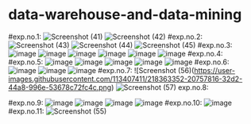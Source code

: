 # data-warehouse-and-data-mining
#exp.no.1:
![Screenshot (41)](https://user-images.githubusercontent.com/113407411/217812443-785e03bd-6df4-4534-942b-feffedf7c827.png)
![Screenshot (42)](https://user-images.githubusercontent.com/113407411/217812467-bc3e1a80-c952-4697-8815-211fe134cf1b.png)
#exp.no.2:
![Screenshot (43)](https://user-images.githubusercontent.com/113407411/217817818-842eb719-12d9-4e11-8f46-2f6eaffa4731.png)
![Screenshot (44)](https://user-images.githubusercontent.com/113407411/217817846-81a8028a-ade2-49a0-9bee-a9c4775a6ade.png)
![Screenshot (45)](https://user-images.githubusercontent.com/113407411/217817875-b2f42cbb-741d-499f-91b0-26713aa94285.png)
#exp.no.3:
![image](https://user-images.githubusercontent.com/113407411/217820477-22971db0-c35b-4ee5-ae69-4a41d7076545.png)
![image](https://user-images.githubusercontent.com/113407411/217820553-1dad0907-1273-4af0-9d52-f9227e0a1f1a.png)
![image](https://user-images.githubusercontent.com/113407411/217820586-320dea92-c2aa-479b-9943-a1518f375a80.png)
![image](https://user-images.githubusercontent.com/113407411/217821843-b11d588c-4d1a-4332-a3ce-2b33c023ab9f.png)
![image](https://user-images.githubusercontent.com/113407411/217822071-d50edcb5-bad8-459c-98ec-650862f02f8b.png)
![image](https://user-images.githubusercontent.com/113407411/217822291-bf408763-9c8f-47f1-89d6-8b88c89cdd71.png)
#exp.no.4:
#exp.no.5:
![image](https://user-images.githubusercontent.com/113407411/218357521-0167bcf9-c363-40ad-9f4c-c6e29f29be7e.png)
![image](https://user-images.githubusercontent.com/113407411/218357511-ca19da93-fc2b-4462-b373-92e499a31281.png)
![image](https://user-images.githubusercontent.com/113407411/218357533-8df17a7b-fd1b-4cdd-8a52-3d76adece47d.png)
![image](https://user-images.githubusercontent.com/113407411/218357553-13515545-9765-4f1c-9a20-19969e6afdd0.png)
![image](https://user-images.githubusercontent.com/113407411/218357561-f216a677-84be-4490-a0b5-f9b35cbbc893.png)
#exp.no.6:
![image](https://user-images.githubusercontent.com/113407411/218357745-a8669219-15f7-4eca-8c9f-26f7d0c481be.png)
![image](https://user-images.githubusercontent.com/113407411/218357755-cb96e410-994c-466c-83c3-2900da948d9c.png)
![image](https://user-images.githubusercontent.com/113407411/218357767-40b30f5a-f598-428f-8d7e-0e56975a1b83.png)
#exp.no.7:
![Screenshot (56)(https://user-images.githubusercontent.com/113407411/218363352-20757816-32d2-44a8-996e-53678c72fc4c.png)
![Screenshot (57)](https://user-images.githubusercontent.com/113407411/218363367-c9c01e0b-f2e4-4a8e-acb3-6b38fa7737d3.png)
exp.no.8:

#exp.no.9:
![image](https://user-images.githubusercontent.com/113407411/218357844-49abb38e-7bbc-4c1e-b82d-b83f6cd3cff9.png)
![image](https://user-images.githubusercontent.com/113407411/218357857-078fdfbb-bfe4-452e-8a67-522717738739.png)
![image](https://user-images.githubusercontent.com/113407411/218357877-0c9fd1a5-ae66-4ccd-a6dc-80419ac45192.png)
![image](https://user-images.githubusercontent.com/113407411/218357886-ad8f6fd1-07b0-4d76-9c57-55fc0c961e1d.png)
#exp.no.10:
![image](https://user-images.githubusercontent.com/113407411/218362580-1cc0135a-f50d-412f-b00f-1b8b8cca04f3.png)
#exp.no.11:
![Screenshot (55)](https://user-images.githubusercontent.com/113407411/218362152-fcb3ff54-db68-4c6c-b39a-a0df00bb66b8.png)
